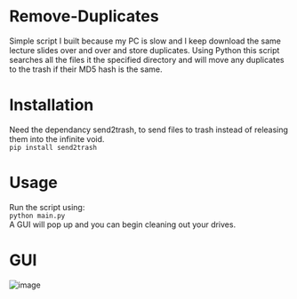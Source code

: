 # Remove-Duplicates
Simple script I built because my PC is slow and I keep download the same lecture slides over and over and store duplicates. Using Python this script searches all the files it the specified directory and will move any duplicates to the trash if their MD5 hash is the same. 

# Installation 
Need the dependancy send2trash, to send files to trash instead of releasing them into the infinite void. \
```pip install send2trash```

# Usage
Run the script using:\
```python main.py```\
A GUI will pop up and you can begin cleaning out your drives. 

# GUI
![image](https://github.com/ParasK02/Remove-Duplicates/assets/90861109/660ca81c-1994-4027-97ae-b24c0fd7f758)
